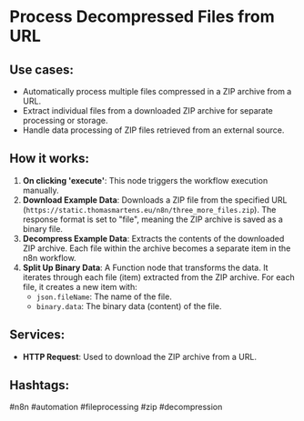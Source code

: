 # Process Decompressed Files from URL

## Use cases:

- Automatically process multiple files compressed in a ZIP archive from a URL.
- Extract individual files from a downloaded ZIP archive for separate processing or storage.
- Handle data processing of ZIP files retrieved from an external source.

## How it works:

1.  **On clicking 'execute'**: This node triggers the workflow execution manually.
2.  **Download Example Data**: Downloads a ZIP file from the specified URL (`https://static.thomasmartens.eu/n8n/three_more_files.zip`). The response format is set to "file", meaning the ZIP archive is saved as a binary file.
3.  **Decompress Example Data**: Extracts the contents of the downloaded ZIP archive. Each file within the archive becomes a separate item in the n8n workflow.
4.  **Split Up Binary Data**: A Function node that transforms the data. It iterates through each file (item) extracted from the ZIP archive. For each file, it creates a new item with:
    *   `json.fileName`: The name of the file.
    *   `binary.data`: The binary data (content) of the file.

## Services:

*   **HTTP Request**: Used to download the ZIP archive from a URL.

## Hashtags:

#n8n #automation #fileprocessing #zip #decompression
